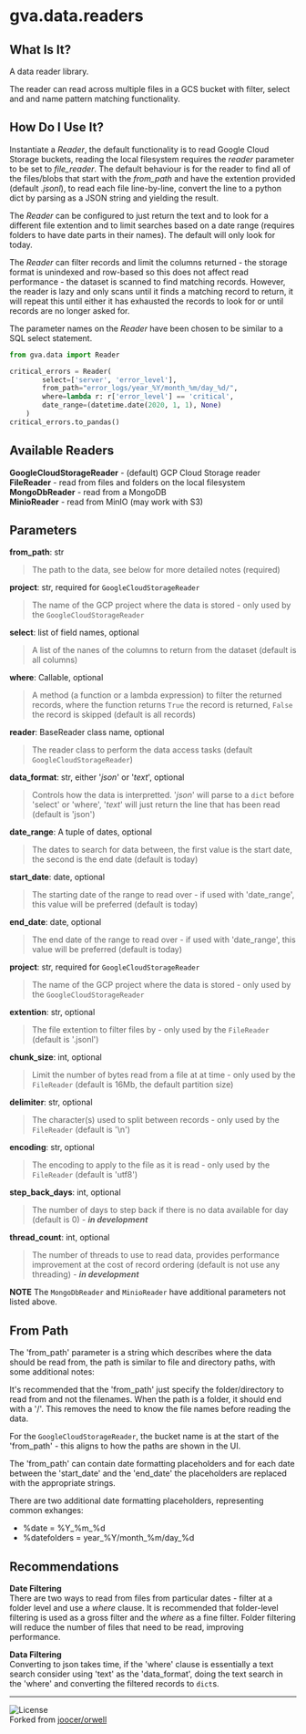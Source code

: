 # gva.data.readers

## What Is It?

A data reader library.

The reader can read across multiple files in a GCS bucket with filter, select and and name pattern matching functionality.

## How Do I Use It?

Instantiate a _Reader_, the default functionality is to read Google Cloud Storage buckets, reading the local filesystem
requires the _reader_ parameter to be set to _file_reader_. The default behaviour is for the reader to find all of the 
files/blobs that start with the _from_path_ and have the extention provided (default _.jsonl_), to read each file
line-by-line, convert the line to a python dict by parsing as a JSON string and yielding the result.

The _Reader_ can be configured to just return the text and to look for a different file extention and to limit searches
based on a date range (requires folders to have date parts in their names). The default will only look for today.

The _Reader_ can filter records and limit the columns returned - the storage format is unindexed and row-based so this
does not affect read performance - the dataset is scanned to find matching records. However, the reader is lazy and only
scans until it finds a matching record to return, it will repeat this until either it has exhausted the records to look 
for or until records are no longer asked for.

The parameter names on the _Reader_ have been chosen to be similar to a SQL select statement.

~~~python
from gva.data import Reader

critical_errors = Reader(
        select=['server', 'error_level'],
        from_path="error_logs/year_%Y/month_%m/day_%d/",
        where=lambda r: r['error_level'] == 'critical',
        date_range=(datetime.date(2020, 1, 1), None)
    )
critical_errors.to_pandas()
~~~

## Available Readers

**GoogleCloudStorageReader** - (default) GCP Cloud Storage reader  
**FileReader** - read from files and folders on the local filesystem  
**MongoDbReader** - read from a MongoDB    
**MinioReader** - read from MinIO (may work with S3)  

## Parameters

**from_path**: str  
>The path to the data, see below for more detailed notes (required)   

**project**: str, required for `GoogleCloudStorageReader`
>The name of the GCP project where the data is stored - only used by the `GoogleCloudStorageReader`

**select**: list of field names, optional  
> A list of the nanes of the columns to return from the dataset (default is all columns)  

**where**: Callable, optional  
>A method (a function or a lambda expression) to filter the returned records, where the function returns `True` the record is returned, `False` the record is skipped (default is all records)

**reader**: BaseReader class name, optional
> The reader class to perform the data access tasks (default `GoogleCloudStorageReader`)  

**data_format**: str, either '_json_' or '_text_', optional
>Controls how the data is interpretted. '_json_' will parse to a `dict` before 'select' or 'where', '_text_' will just return the line that has been read (default is 'json') 

**date_range**: A tuple of dates, optional
>The dates to search for data between, the first value is the start date, the second is the end date (default is today)

**start_date**: date, optional
>The starting date of the range to read over - if used with 'date_range', this value will be preferred (default is today)

**end_date**: date, optional
>The end date of the range to read over - if used with 'date_range', this value will be preferred (default is today)

**project**: str, required for `GoogleCloudStorageReader`
>The name of the GCP project where the data is stored - only used by the `GoogleCloudStorageReader`

**extention**: str, optional
>The file extention to filter files by - only used by the `FileReader` (default is '.jsonl')

**chunk_size**: int, optional
>Limit the number of bytes read from a file at at time - only used by the `FileReader` (default is 16Mb, the default partition size) 

**delimiter**: str, optional
>The character(s) used to split between records - only used by the `FileReader` (default is '\n')

**encoding**: str, optional
>The encoding to apply to the file as it is read - only used by the `FileReader` (default is 'utf8')

**step_back_days**: int, optional
>The number of days to step back if there is no data available for day (default is 0) - _**in development**_

**thread_count**: int, optional
>The number of threads to use to read data, provides performance improvement at the cost of record ordering (default is not use any threading) - _**in development**_

**NOTE** The `MongoDbReader` and `MinioReader` have additional parameters not listed above.

## From Path

The 'from_path' parameter is a string which describes where the data should be read from, the path is similar to file and directory paths, with some additional notes:

It's recommended that the 'from_path' just specify the folder/directory to read from and not the filenames. When the path is a folder, it should end with a '/'. This removes the need to know the file names before reading the data. 

For the `GoogleCloudStorageReader`, the bucket name is at the start of the 'from_path' - this aligns to how the paths are shown in the UI.

The 'from_path' can contain date formatting placeholders and for each date between the 'start_date' and the 'end_date' the placeholders are replaced with the appropriate strings.

There are two additional date formatting placeholders, representing common exhanges:
- %date = %Y_%m_%d
- %datefolders = year_%Y/month_%m/day_%d

## Recommendations

**Date Filtering**  
There are two ways to read from files from particular dates - filter at a folder level and use a _where_ clause. It is 
recommended that folder-level filtering is used as a gross filter and the _where_ as a fine filter. Folder filtering 
will reduce the number of files that need to be read, improving performance.

**Data Filtering**   
Converting to json takes time, if the 'where' clause is essentially a text search consider using 'text' as the 'data_format', doing the text search in the 'where' and converting the filtered records to `dict`s.

---
![License](https://img.shields.io/badge/License-Apache%202.0-blue.svg)  
Forked from [joocer/orwell](https://github.com/joocer/orwell) 

